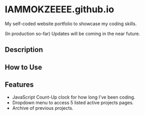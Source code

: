 # IAMMOKZEEEE.github.io

My self-coded website portfolio to showcase my coding skills.

(In production so-far) Updates will be coming in the near future.

## Description

## How to Use

## Features
+ JavaScript Count-Up clock for how long I've been coding.
+ Dropdown menu to access 5 listed active projects pages.
+ Archive of previous projects.
